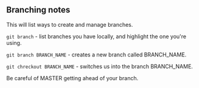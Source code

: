 ## Branching notes

This will list ways to create and manage branches. 

`git branch` - list branches you have locally, and highlight the one you're using. 

`git branch BRANCH_NAME` - creates a new branch called BRANCH_NAME. 

`git chreckout BRANCH_NAME` - switches us into the branch BRANCH_NAME.


Be careful of MASTER getting ahead of your branch. 
